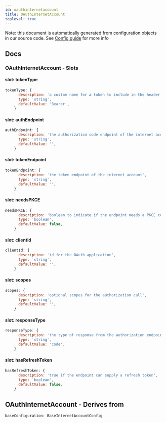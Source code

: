 ```yaml
---
id: oauthinternetaccount
title: OAuthInternetAccount
toplevel: true
---
```


Note: this document is automatically generated from configuration objects in
our source code. See [Config guide](/docs/config_guide) for more info

## Docs

### OAuthInternetAccount - Slots

#### slot: tokenType

```js
tokenType: {
      description: 'a custom name for a token to include in the header',
      type: 'string',
      defaultValue: 'Bearer',
    }
```

#### slot: authEndpoint

```js
authEndpoint: {
      description: 'the authorization code endpoint of the internet account',
      type: 'string',
      defaultValue: '',
    }
```

#### slot: tokenEndpoint

```js
tokenEndpoint: {
      description: 'the token endpoint of the internet account',
      type: 'string',
      defaultValue: '',
    }
```

#### slot: needsPKCE

```js
needsPKCE: {
      description: 'boolean to indicate if the endpoint needs a PKCE code',
      type: 'boolean',
      defaultValue: false,
    }
```

#### slot: clientId

```js
clientId: {
      description: 'id for the OAuth application',
      type: 'string',
      defaultValue: '',
    }
```

#### slot: scopes

```js
scopes: {
      description: 'optional scopes for the authorization call',
      type: 'string',
      defaultValue: '',
    }
```

#### slot: responseType

```js
responseType: {
      description: 'the type of response from the authorization endpoint',
      type: 'string',
      defaultValue: 'code',
    }
```

#### slot: hasRefreshToken

```js
hasRefreshToken: {
      description: 'true if the endpoint can supply a refresh token',
      type: 'boolean',
      defaultValue: false,
    }
```

## OAuthInternetAccount - Derives from

```js
baseConfiguration: BaseInternetAccountConfig
```
